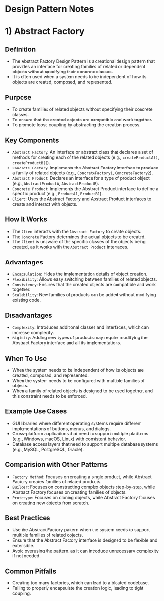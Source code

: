 # Design Pattern Notes

# 1) Abstract Factory
## Definition
* The Abstract Factory Design Pattern is a creational design pattern that provides an interface for creating families of related or dependent objects without specifying their concrete classes.
* It is often used when a system needs to be independent of how its objects are created, composed, and represented.
  
## Purpose
* To create families of related objects without specifying their concrete classes.
* To ensure that the created objects are compatible and work together.
* To promote loose coupling by abstracting the creation process.

## Key Components
* `Abstract Factory`: An interface or abstract class that declares a set of methods for creating each of the related objects (e.g., `createProductA()`, `createProductB()`).
* `Concrete Factory`: Implements the Abstract Factory interface to produce a family of related objects (e.g., `ConcreteFactory1`, `ConcreteFactory2`).
* `Abstract Product`: Declares an interface for a type of product object (e.g., `AbstractProductA`, `AbstractProductB`).
* `Concrete Product`: Implements the Abstract Product interface to define a specific product (e.g., `ProductA1`, `ProductB1`).
* `Client`: Uses the Abstract Factory and Abstract Product interfaces to create and interact with objects.

## How It Works
* The `Clien` interacts with the `Abstract Factory` to create objects.
* The `Concrete` Factory determines the actual objects to be created.
* The `Client` is unaware of the specific classes of the objects being created, as it works with the `Abstract Product` interfaces.

## Advantages
* `Encapsulation`: Hides the implementation details of object creation.
* `Flexibility`: Allows easy switching between families of related objects.
* `Consistency`: Ensures that the created objects are compatible and work together.
* `Scalability`: New families of products can be added without modifying existing code.

## Disadvantages
* `Complexity`: Introduces additional classes and interfaces, which can increase complexity.
* `Rigidity`: Adding new types of products may require modifying the Abstract Factory interface and all its implementations.

## When To Use
* When the system needs to be independent of how its objects are created, composed, and represented.
* When the system needs to be configured with multiple families of objects.
* When a family of related objects is designed to be used together, and this constraint needs to be enforced.

## Example Use Cases
* GUI libraries where different operating systems require different implementations of buttons, menus, and dialogs.
* Cross-platform applications that need to support multiple platforms (e.g., Windows, macOS, Linux) with consistent behavior.
* Database access layers that need to support multiple database systems (e.g., MySQL, PostgreSQL, Oracle).

## Comparision with Other Patterns
* `Factory Method`: Focuses on creating a single product, while Abstract Factory creates families of related products.
* `Builder`: Focuses on constructing complex objects step-by-step, while Abstract Factory focuses on creating families of objects.
* `Prototype`: Focuses on cloning objects, while Abstract Factory focuses on creating new objects from scratch.

## Best Practices
* Use the Abstract Factory pattern when the system needs to support multiple families of related objects.
* Ensure that the Abstract Factory interface is designed to be flexible and extensible.
* Avoid overusing the pattern, as it can introduce unnecessary complexity if not needed.

## Common Pitfalls
* Creating too many factories, which can lead to a bloated codebase.
* Failing to properly encapsulate the creation logic, leading to tight coupling.
